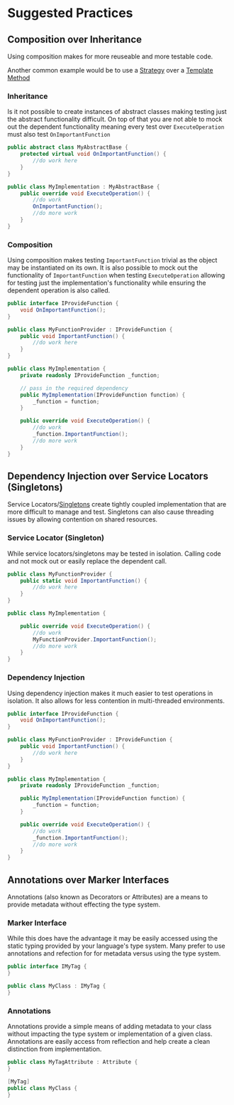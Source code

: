 # Suggested Practices

## Composition over Inheritance

Using composition makes for more reuseable and more testable code.  

Another common example would be to use a [Strategy](./DesignPatterns/BehavioralPatterns.md#strategy) over a [Template Method](./DesignPatterns/BehavioralPatterns.md#template-method)

### Inheritance

Is it not possible to create instances of abstract classes making testing just the abstract functionality difficult.  On top of that you are not able to mock out the dependent functionality meaning every test over `ExecuteOperation` must also test `OnImportantFunction`

```csharp
public abstract class MyAbstractBase {
    protected virtual void OnImportantFunction() {
        //do work here
    }
}

public class MyImplementation : MyAbstractBase {
    public override void ExecuteOperation() {
        //do work
        OnImportantFunction();
        //do more work
    }
}
```

### Composition

Using composition makes testing `ImportantFunction` trivial as the object may be instantiated on its own.  It is also possible to mock out the functionality of `ImportantFunction` when testing `ExecuteOperation` allowing for testing just the implementation's functionality while ensuring the dependent operation is also called.  

```csharp
public interface IProvideFunction {
    void OnImportantFunction();
} 

public class MyFunctionProvider : IProvideFunction {
    public void ImportantFunction() {
        //do work here
    }
}

public class MyImplementation {
    private readonly IProvideFunction _function;

    // pass in the required dependency
    public MyImplementation(IProvideFunction function) {
        _function = function;
    }

    public override void ExecuteOperation() {
        //do work
        _function.ImportantFunction();
        //do more work
    }
}
```

## Dependency Injection over Service Locators (Singletons)

Service Locators/[Singletons](./DesignPatterns//CreationPatterns.md#singleton) create tightly coupled implementation that are more difficult to manage and test.  Singletons can also cause threading issues by allowing contention on shared resources.  

### Service Locator (Singleton)

While service locators/singletons may be tested in isolation.  Calling code and not mock out or easily replace the dependent call.

```csharp
public class MyFunctionProvider {
    public static void ImportantFunction() {
        //do work here
    }
}

public class MyImplementation {

    public override void ExecuteOperation() {
        //do work
        MyFunctionProvider.ImportantFunction();
        //do more work
    }
}
```

### Dependency Injection

Using dependency injection makes it much easier to test operations in isolation.  It also allows for less contention in multi-threaded environments.

```csharp
public interface IProvideFunction {
    void OnImportantFunction();
} 

public class MyFunctionProvider : IProvideFunction {
    public void ImportantFunction() {
        //do work here
    }
}

public class MyImplementation {
    private readonly IProvideFunction _function;

    public MyImplementation(IProvideFunction function) {
        _function = function;
    }

    public override void ExecuteOperation() {
        //do work
        _function.ImportantFunction();
        //do more work
    }
}
```

## Annotations over Marker Interfaces

Annotations (also known as Decorators or Attributes) are a means to provide metadata without effecting the type system.  

### Marker Interface

While this does have the advantage it may be easily accessed using the static typing provided by your language's type system.  Many prefer to use annotations and refection for for metadata versus using the type system.

```csharp
public interface IMyTag {
}

public class MyClass : IMyTag {    
}
```

### Annotations

Annotations provide a simple means of adding metadata to your class without impacting the type system or implementation of a given class.  Annotations are easily access from reflection and help create a clean distinction from implementation. 

```csharp
public class MyTagAttribute : Attribute {    
}

[MyTag]
public class MyClass {    
}
```